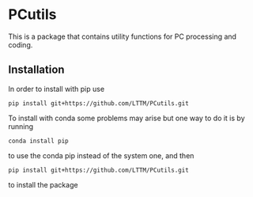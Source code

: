 # PCutils
This is a package that contains utility functions for PC processing and coding.
## Installation
In order to install with pip use 

```
pip install git+https://github.com/LTTM/PCutils.git
```

To install with conda some problems may arise but one way to do it is 
by running

```
conda install pip
```
to use the conda pip instead of the system one, and then

```
pip install git+https://github.com/LTTM/PCutils.git
```

to install the package


